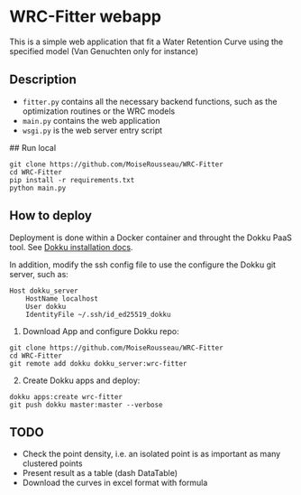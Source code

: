 # WRC-Fitter webapp

This is a simple web application that fit a Water Retention Curve using the specified model (Van Genuchten only for instance)

## Description

- `fitter.py` contains all the necessary backend functions, such as the optimization routines or the WRC models
- `main.py` contains the web application
- `wsgi.py` is the web server entry script


## Run local

```
git clone https://github.com/MoiseRousseau/WRC-Fitter
cd WRC-Fitter
pip install -r requirements.txt
python main.py
```


## How to deploy

Deployment is done within a Docker container and throught the Dokku PaaS tool.
See [Dokku installation docs](https://dokku.com/docs/getting-started/installation/).

In addition, modify the ssh config file to use the configure the Dokku git server, such as:
```
Host dokku_server
    HostName localhost
    User dokku
    IdentityFile ~/.ssh/id_ed25519_dokku
```

1. Download App and configure Dokku repo:
```
git clone https://github.com/MoiseRousseau/WRC-Fitter
cd WRC-Fitter
git remote add dokku dokku_server:wrc-fitter
```

2. Create Dokku apps and deploy:
```
dokku apps:create wrc-fitter
git push dokku master:master --verbose
```


## TODO

* Check the point density, i.e. an isolated point is as important as many clustered points
* Present result as a table (dash DataTable)
* Download the curves in excel format with formula
